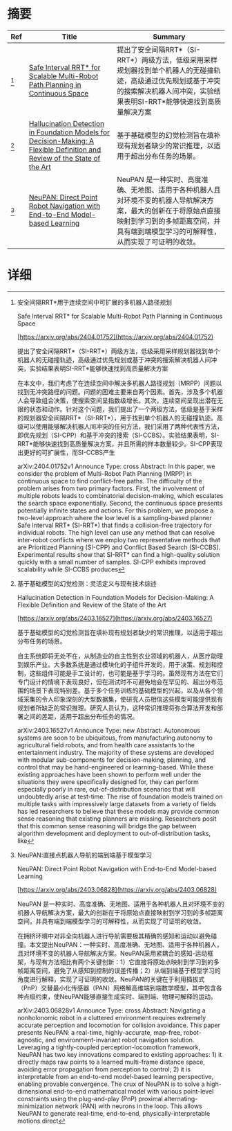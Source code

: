 # 摘要

| Ref | Title | Summary |
| --- | --- | --- |
| [^1] | [Safe Interval RRT* for Scalable Multi-Robot Path Planning in Continuous Space](https://arxiv.org/abs/2404.01752) | 提出了安全间隔RRT*（SI-RRT*）两级方法，低级采用采样规划器找到单个机器人的无碰撞轨迹，高级通过优先规划或基于冲突的搜索解决机器人间冲突，实验结果表明SI-RRT*能够快速找到高质量解决方案 |
| [^2] | [Hallucination Detection in Foundation Models for Decision-Making: A Flexible Definition and Review of the State of the Art](https://arxiv.org/abs/2403.16527) | 基于基础模型的幻觉检测旨在填补现有规划者缺少的常识推理，以适用于超出分布任务的场景。 |
| [^3] | [NeuPAN: Direct Point Robot Navigation with End-to-End Model-based Learning](https://arxiv.org/abs/2403.06828) | NeuPAN 是一种实时、高度准确、无地图、适用于各种机器人且对环境不变的机器人导航解决方案，最大的创新在于将原始点直接映射到学习到的多帧距离空间，并具有端到端模型学习的可解释性，从而实现了可证明的收敛。 |

# 详细

[^1]: 安全间隔RRT*用于连续空间中可扩展的多机器人路径规划

    Safe Interval RRT* for Scalable Multi-Robot Path Planning in Continuous Space

    [https://arxiv.org/abs/2404.01752](https://arxiv.org/abs/2404.01752)

    提出了安全间隔RRT*（SI-RRT*）两级方法，低级采用采样规划器找到单个机器人的无碰撞轨迹，高级通过优先规划或基于冲突的搜索解决机器人间冲突，实验结果表明SI-RRT*能够快速找到高质量解决方案

    

    在本文中，我们考虑了在连续空间中解决多机器人路径规划（MRPP）问题以找到无冲突路径的问题。问题的困难主要来自两个因素。首先，涉及多个机器人会导致组合决策，使搜索空间呈指数级增长。其次，连续空间呈现出潜在无限的状态和动作。针对这个问题，我们提出了一个两级方法，低级是基于采样的规划器安全间隔RRT*（SI-RRT*），用于找到单个机器人的无碰撞轨迹。高级可以使用能够解决机器人间冲突的任何方法，我们采用了两种代表性方法，即优先规划（SI-CPP）和基于冲突的搜索（SI-CCBS）。实验结果表明，SI-RRT*能够快速找到高质量解决方案，并且所需的样本数量较少。SI-CPP表现出更好的可扩展性，而SI-CCBS产生

    arXiv:2404.01752v1 Announce Type: cross  Abstract: In this paper, we consider the problem of Multi-Robot Path Planning (MRPP) in continuous space to find conflict-free paths. The difficulty of the problem arises from two primary factors. First, the involvement of multiple robots leads to combinatorial decision-making, which escalates the search space exponentially. Second, the continuous space presents potentially infinite states and actions. For this problem, we propose a two-level approach where the low level is a sampling-based planner Safe Interval RRT* (SI-RRT*) that finds a collision-free trajectory for individual robots. The high level can use any method that can resolve inter-robot conflicts where we employ two representative methods that are Prioritized Planning (SI-CPP) and Conflict Based Search (SI-CCBS). Experimental results show that SI-RRT* can find a high-quality solution quickly with a small number of samples. SI-CPP exhibits improved scalability while SI-CCBS produces 
    
[^2]: 基于基础模型的幻觉检测：灵活定义与现有技术综述

    Hallucination Detection in Foundation Models for Decision-Making: A Flexible Definition and Review of the State of the Art

    [https://arxiv.org/abs/2403.16527](https://arxiv.org/abs/2403.16527)

    基于基础模型的幻觉检测旨在填补现有规划者缺少的常识推理，以适用于超出分布任务的场景。

    

    自主系统即将无处不在，从制造业的自主性到农业领域的机器人，从医疗助理到娱乐产业。大多数系统是通过模块化的子组件开发的，用于决策、规划和控制，这些组件可能是手工设计的，也可能是基于学习的。虽然现有方法在它们专门设计的情境下表现良好，但在测试时不可避免地会在罕见的、超出分布范围的场景下表现特别差。基于多个任务训练的基础模型的兴起，以及从各个领域采集的令人印象深刻的大型数据集，使研究人员相信这些模型可能提供现有规划者所缺乏的常识推理。研究人员认为，这种常识推理将弥合算法开发和部署之间的差距，适用于超出分布任务的情况。

    arXiv:2403.16527v1 Announce Type: new  Abstract: Autonomous systems are soon to be ubiquitous, from manufacturing autonomy to agricultural field robots, and from health care assistants to the entertainment industry. The majority of these systems are developed with modular sub-components for decision-making, planning, and control that may be hand-engineered or learning-based. While these existing approaches have been shown to perform well under the situations they were specifically designed for, they can perform especially poorly in rare, out-of-distribution scenarios that will undoubtedly arise at test-time. The rise of foundation models trained on multiple tasks with impressively large datasets from a variety of fields has led researchers to believe that these models may provide common sense reasoning that existing planners are missing. Researchers posit that this common sense reasoning will bridge the gap between algorithm development and deployment to out-of-distribution tasks, like
    
[^3]: NeuPAN:直接点机器人导航的端到端基于模型学习

    NeuPAN: Direct Point Robot Navigation with End-to-End Model-based Learning

    [https://arxiv.org/abs/2403.06828](https://arxiv.org/abs/2403.06828)

    NeuPAN 是一种实时、高度准确、无地图、适用于各种机器人且对环境不变的机器人导航解决方案，最大的创新在于将原始点直接映射到学习到的多帧距离空间，并具有端到端模型学习的可解释性，从而实现了可证明的收敛。

    

    在拥挤环境中对非全向机器人进行导航需要极其精确的感知和运动以避免碰撞。本文提出NeuPAN：一种实时、高度准确、无地图、适用于各种机器人，且对环境不变的机器人导航解决方案。NeuPAN采用紧耦合的感知-运动框架，与现有方法相比有两个关键创新：1）它直接将原始点映射到学习到的多帧距离空间，避免了从感知到控制的误差传播；2）从端到端基于模型学习的角度进行解释，实现了可证明的收敛。NeuPAN的关键在于利用插拔式（PnP）交替最小化传感器（PAN）网络解高维端到端数学模型，其中包含各种点级约束，使NeuPAN能够直接生成实时、端到端、物理可解释的运动。

    arXiv:2403.06828v1 Announce Type: cross  Abstract: Navigating a nonholonomic robot in a cluttered environment requires extremely accurate perception and locomotion for collision avoidance. This paper presents NeuPAN: a real-time, highly-accurate, map-free, robot-agnostic, and environment-invariant robot navigation solution. Leveraging a tightly-coupled perception-locomotion framework, NeuPAN has two key innovations compared to existing approaches: 1) it directly maps raw points to a learned multi-frame distance space, avoiding error propagation from perception to control; 2) it is interpretable from an end-to-end model-based learning perspective, enabling provable convergence. The crux of NeuPAN is to solve a high-dimensional end-to-end mathematical model with various point-level constraints using the plug-and-play (PnP) proximal alternating-minimization network (PAN) with neurons in the loop. This allows NeuPAN to generate real-time, end-to-end, physically-interpretable motions direct
    

